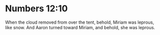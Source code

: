 # Numbers 12:10

When the cloud removed from over the tent, behold, Miriam was leprous, like snow. And Aaron turned toward Miriam, and behold, she was leprous.
